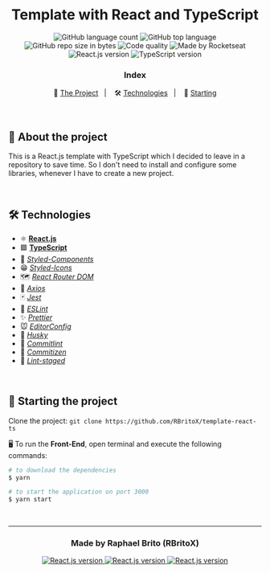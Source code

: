 <h1 align="center">
  Template with React and TypeScript
</h1>

<p align="center">
  <img alt="GitHub language count" src="https://img.shields.io/github/languages/count/rbritox/template-react-ts?color=yellow">

  <img alt="GitHub top language" src="https://img.shields.io/github/languages/top/rbritox/template-react-ts?color=yellow">

  <img alt="GitHub repo size in bytes" src="https://img.shields.io/github/repo-size/rbritox/template-react-ts?color=yellow">

  <img alt="Code quality" src="https://api.codacy.com/project/badge/Grade/76f70dac6eb8494aa3f9b3cc6e6102dc">

  <img alt="Made by Rocketseat" src="https://img.shields.io/github/license/rbritox/template-react-ts">

  <br>

  <img alt="React.js version" src="https://img.shields.io/badge/React.js-v16.13.1-60dafb?style=flat&logoColor=60dafb&logo=react">

  <img alt="TypeScript version" src="https://img.shields.io/badge/TypeScript-v3.8.3-007acc?style=flat&logoColor=007acc&logo=typescript">
</p>

<h3 align="center">
  Index
</h3>

<p align="center">
  📝 <a href="#-about-the-project">The Project</a>&nbsp;&nbsp;&nbsp;|&nbsp;&nbsp;&nbsp;
  🛠 <a href="#-technologies">Technologies</a>&nbsp;&nbsp;&nbsp;|&nbsp;&nbsp;&nbsp;
  🏁 <a href="#-starting-the-project">Starting</a>
</p>

<br>

## 📝 About the project
This is a React.js template with TypeScript which I decided to leave in a repository to save time. So I don't need to install and configure some libraries, whenever I have to create a new project.

<br>

## 🛠 Technologies
- ⚛️ **[React.js](https://reactjs.org/)**
- 🟪 **[TypeScript](https://www.typescriptlang.org/)**
- 💅 *[Styled-Components](https://styled-components.com/)*
- 😁 *[Styled-Icons](https://styled-icons.js.org/)*
- 🗺 *[React Router DOM](https://reacttraining.com/react-router/web/guides/quick-start)*
- 🔌 *[Axios](https://nodemon.io/)*
- 🃏 *[Jest](https://jestjs.io/)*
- 📏 *[ESLint](https://eslint.org/)*
- ✨ *[Prettier](https://prettier.io/)*
- 🐭 *[EditorConfig](https://editorconfig.org/)*
- 🐶 *[Husky](https://github.com/typicode/husky)*
- 🚨 *[Commitlint](https://github.com/conventional-changelog/commitlint)*
- 🚦 *[Commitizen](https://github.com/commitizen/cz-cli)*
- 🚥 *[Lint-staged](https://github.com/okonet/lint-staged)*

<br>

## 🏁 Starting the project
Clone the project: `git clone https://github.com/RBritoX/template-react-ts`

🖥 To run the **Front-End**, open terminal and execute the following commands:

````zsh
# to download the dependencies
$ yarn

# to start the application on port 3000
$ yarn start
````
<br>

---

<h3 align="center">
  Made by Raphael Brito (RBritoX)
</h3>

<p align="center">
  <a href="https://www.linkedin.com/in/raphaellbrito/">
    <img alt="React.js version" src="https://img.shields.io/badge/LinkedIn-/in/raphaellbrito-0e76a8?style=flat&logoColor=white&logo=linkedin">
  </a>
  <a href="https://www.facebook.com/RaphaBrito">
    <img alt="React.js version" src="https://img.shields.io/badge/Facebook-/RaphaBrito-1778F2?style=flat&logoColor=white&logo=facebook">
  </a>
  <a href="https://www.instagram.com/raphaellbrito/">
    <img alt="React.js version" src="https://img.shields.io/badge/Instagram-@raphaellbrito-833AB4?style=flat&logoColor=white&logo=instagram">
  </a>
</p>
